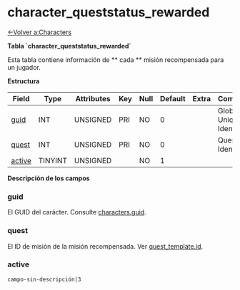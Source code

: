 ﻿# character\_queststatus\_rewarded

[<-Volver a:Characters](database-characters)

**Tabla \`character\_queststatus\_rewarded\`**

Esta tabla contiene información de ** cada ** misión recompensada para un jugador.

**Estructura**

| Field       | Type       | Attributes | Key | Null | Default | Extra | Comment                  |
| ----------- | ---------- | ---------- | --- | ---- | ------- | ----- | ------------------------ |
| [guid][1]   | INT        | UNSIGNED   | PRI | NO   | 0       |       | Global Unique Identifier |
| [quest][2]  | INT        | UNSIGNED   | PRI | NO   | 0       |       | Quest Identifier         |
| [active][3] | TINYINT    | UNSIGNED   |     | NO   | 1       |       |                          |

[1]: #guid
[2]: #quest
[3]: #active

**Descripción de los campos**

### guid

El GUID del carácter. Consulte  [characters.guid](characters#guid).

### quest

El ID de misión de la misión recompensada. Ver [quest\_template.id](quest_template#id).

### active

`campo-sin-descripción|3`
